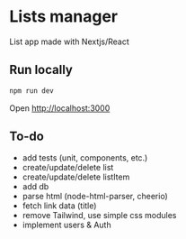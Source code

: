 # Lists manager

List app made with Nextjs/React

## Run locally

```bash
npm run dev
```

Open [http://localhost:3000](http://localhost:3000)

## To-do

- add tests (unit, components, etc.)
- create/update/delete list
- create/update/delete listItem
- add db
- parse html (node-html-parser, cheerio)
- fetch link data (title)
- remove Tailwind, use simple css modules
- implement users & Auth
